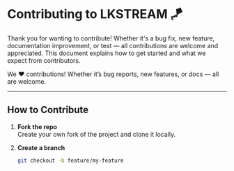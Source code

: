 # Contributing to LKSTREAM 🪁

Thank you for wanting to contribute! Whether it's a bug fix, new feature, documentation improvement, or test — all contributions are welcome and appreciated. This document explains how to get started and what we expect from contributors.

We ❤️ contributions! Whether it’s bug reports, new features, or docs — all are welcome.

---

## How to Contribute

1. **Fork the repo**  
   Create your own fork of the project and clone it locally.

2. **Create a branch**
   ```bash
   git checkout -b feature/my-feature
   ```

